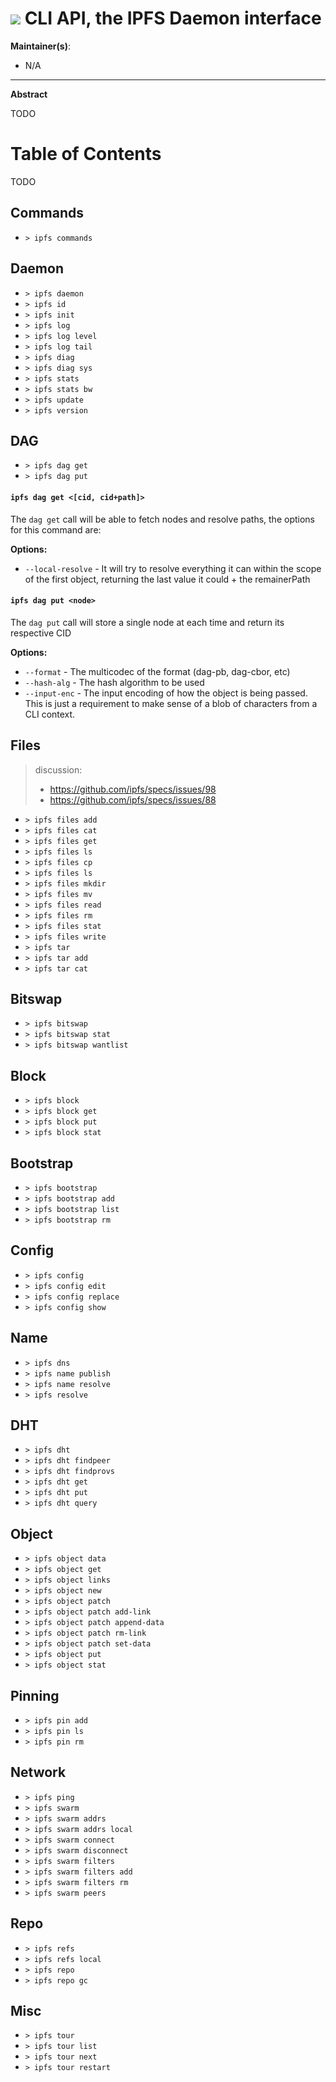 # ![](https://img.shields.io/badge/status-wip-orange.svg?style=flat-square) CLI API, the IPFS Daemon interface

**Maintainer(s)**:
- N/A

* * *

**Abstract**

TODO

# Table of Contents

TODO

## Commands

- `> ipfs commands`

## Daemon

- `> ipfs daemon`
- `> ipfs id`
- `> ipfs init`
- `> ipfs log`
- `> ipfs log level`
- `> ipfs log tail`
- `> ipfs diag`
- `> ipfs diag sys`
- `> ipfs stats`
- `> ipfs stats bw`
- `> ipfs update`
- `> ipfs version`

## DAG

- `> ipfs dag get`
- `> ipfs dag put`

#### `ipfs dag get <[cid, cid+path]>`

The `dag get` call will be able to fetch nodes and resolve paths, the options for this command are:

**Options:**
- `--local-resolve` - It will try to resolve everything it can within the scope of the first object, returning the last value it could + the remainerPath

#### `ipfs dag put <node>`

The `dag put` call will store a single node at each time and return its respective CID

**Options:**
- `--format` - The multicodec of the format (dag-pb, dag-cbor, etc)
- `--hash-alg` - The hash algorithm to be used
- `--input-enc` - The input encoding of how the object is being passed. This is just a requirement to make sense of a blob of characters from a CLI context.

## Files

> discussion:
> - https://github.com/ipfs/specs/issues/98
> - https://github.com/ipfs/specs/issues/88

- `> ipfs files add`
- `> ipfs files cat`
- `> ipfs files get`
- `> ipfs files ls`
- `> ipfs files cp`
- `> ipfs files ls`
- `> ipfs files mkdir`
- `> ipfs files mv`
- `> ipfs files read`
- `> ipfs files rm`
- `> ipfs files stat`
- `> ipfs files write`
- `> ipfs tar`
- `> ipfs tar add`
- `> ipfs tar cat`

## Bitswap

- `> ipfs bitswap`
- `> ipfs bitswap stat`
- `> ipfs bitswap wantlist`

## Block

- `> ipfs block`
- `> ipfs block get`
- `> ipfs block put`
- `> ipfs block stat`

## Bootstrap

- `> ipfs bootstrap`
- `> ipfs bootstrap add`
- `> ipfs bootstrap list`
- `> ipfs bootstrap rm`

## Config

- `> ipfs config`
- `> ipfs config edit`
- `> ipfs config replace`
- `> ipfs config show`

## Name

- `> ipfs dns`
- `> ipfs name publish`
- `> ipfs name resolve`
- `> ipfs resolve`

## DHT

- `> ipfs dht`
- `> ipfs dht findpeer`
- `> ipfs dht findprovs`
- `> ipfs dht get`
- `> ipfs dht put`
- `> ipfs dht query`

## Object

- `> ipfs object data`
- `> ipfs object get`
- `> ipfs object links`
- `> ipfs object new`
- `> ipfs object patch`
- `> ipfs object patch add-link`
- `> ipfs object patch append-data`
- `> ipfs object patch rm-link`
- `> ipfs object patch set-data`
- `> ipfs object put`
- `> ipfs object stat`

## Pinning

- `> ipfs pin add`
- `> ipfs pin ls`
- `> ipfs pin rm`

## Network

- `> ipfs ping`
- `> ipfs swarm`
- `> ipfs swarm addrs`
- `> ipfs swarm addrs local`
- `> ipfs swarm connect`
- `> ipfs swarm disconnect`
- `> ipfs swarm filters`
- `> ipfs swarm filters add`
- `> ipfs swarm filters rm`
- `> ipfs swarm peers`

## Repo

- `> ipfs refs`
- `> ipfs refs local`
- `> ipfs repo`
- `> ipfs repo gc`

## Misc

- `> ipfs tour`
- `> ipfs tour list`
- `> ipfs tour next`
- `> ipfs tour restart`

